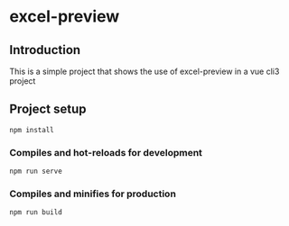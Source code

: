 <!--
 * @Descripttion: 
 * @version: 
 * @Author: zhenzipu
 * @Date: 2020-11-13 14:43:12
 * @LastEditors: zhenzipu
 * @LastEditTime: 2020-11-19 16:34:25
-->
# excel-preview

## Introduction
This is a simple project that shows the use of excel-preview in a vue cli3 project

## Project setup

```
npm install
```

### Compiles and hot-reloads for development
```
npm run serve
```

### Compiles and minifies for production
```
npm run build
```